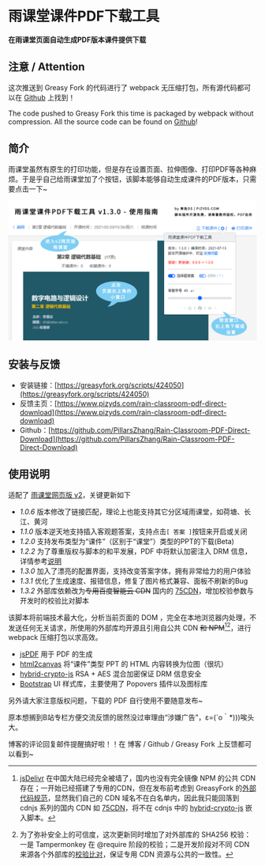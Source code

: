 # 雨课堂课件PDF下载工具
**在雨课堂页面自动生成PDF版本课件提供下载**

## 注意 / Attention
这次推送到 Greasy Fork 的代码进行了 webpack 无压缩打包，所有源代码都可以在 [Github](https://github.com/PillarsZhang/Rain-Classroom-PDF-Direct-Download) 上找到！

The code pushed to Greasy Fork this time is packaged by webpack without compression. All the source code can be found on [Github](https://github.com/PillarsZhang/Rain-Classroom-PDF-Direct-Download)!

## 简介
雨课堂虽然有原生的打印功能，但是存在设置页面、拉伸图像、打印PDF等各种麻烦。于是乎自己给雨课堂加了个按钮，该脚本能够自动生成课件的PDF版本，只需要点击一下~

![Rain-Classroom-PDF-Direct-Download-Screenshot-1](./docs/images/screenshot_pizyds_rain_v1.3.0.png)


## 安装与反馈
- 安装链接：[https://greasyfork.org/scripts/424050](https://greasyfork.org/scripts/424050)
- 反馈主页：[https://www.pizyds.com/rain-classroom-pdf-direct-download](https://www.pizyds.com/rain-classroom-pdf-direct-download)
- Github：[https://github.com/PillarsZhang/Rain-Classroom-PDF-Direct-Download](https://github.com/PillarsZhang/Rain-Classroom-PDF-Direct-Download)

## 使用说明

适配了 [雨课堂网页版 v2](https://www.yuketang.cn/v2/web)，关键更新如下

- *1.0.6* 版本修改了链接匹配，理论上也能支持其它分区域雨课堂，如荷塘、长江、黄河
- *1.1.0* 版本逆天地支持插入客观题答案，支持点击`[ 答案 ]`按钮来开启或关闭
- *1.2.0* 支持发布类型为“课件”（区别于“课堂”）类型的PPT的下载(Beta)
- *1.2.2* 为了尊重版权与脚本的和平发展，PDF 中将默认加密注入 DRM 信息，详情参考[说明](https://www.pizyds.com/rain-classroom-pdf-direct-download-pizyds-rain-drm/)
- *1.3.0* 加入了漂亮的配置界面，支持改变答案字体，拥有非常给力的用户体验
- *1.3.1* 优化了生成速度、报错信息，修复了图片格式兼容、面板不刷新的Bug
- *1.3.2* 外部库依赖改为~~专用百度智能云 CDN~~ 国内的 [75CDN](https://cdn.baomitu.com/)，增加校验参数与开发时的校验比对脚本

该脚本将前端技术最大化，分析当前页面的 DOM ，完全在本地浏览器内处理，不发送任何无关请求，所使用的外部库均开源且引用自公共 CDN ~~和 NPM~~[^1][^2]，进行 webpack 压缩打包以求高效。

[^1]: [jsDelivr](https://cdn.jsdelivr.net/) 在中国大陆已经完全被墙了，国内也没有完全镜像 NPM 的公共 CDN 存在；一开始已经搭建了专用的CDN，但在发布前考虑到 GreasyFork 的[外部代码规范](https://greasyfork.org/zh-CN/help/external-scripts)，显然我们自己的 CDN 域名不在白名单内，因此我只能回落到 cdnjs 系列的国内 CDN 如 [75CDN](https://cdn.baomitu.com/)，将不在 cdnjs 中的 [hybrid-crypto-js](https://github.com/juhoen/hybrid-crypto-js) 嵌入脚本。

[^2]: 为了弥补安全上的可信度，这次更新同时增加了对外部库的 SHA256 校验：一是 Tampermonkey 在 @require 阶段的校验；二是开发阶段对不同 CDN 来源各个外部库的[校验比对](./build/tampermonkey/requires_hash.json)，保证专用 CDN 资源与公共的一致性。

- [jsPDF](https://github.com/MrRio/jsPDF) 用于 PDF 的生成
- [html2canvas](https://github.com/niklasvh/html2canvas) 将“课件”类型 PPT 的 HTML 内容转换为位图（很坑）
- [hybrid-crypto-js](https://github.com/juhoen/hybrid-crypto-js) RSA + AES 混合加密保证 DRM 信息安全
- [Bootstrap](https://getbootstrap.com) UI 样式库，主要使用了 Popovers 插件以及图标库

另外请大家注意版权问题，下载的 PDF 自行使用不要随意发布~

原本想搁到B站专栏方便交流反馈的居然没过审理由“涉嫌广告”，ε=(´ο｀*)))唉头大。

博客的评论回复邮件提醒搞好啦！！在 博客 / Github / Greasy Fork 上反馈都可以看到~
